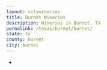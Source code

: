 ```yaml
---
layout: citywineries
title: Burnet Wineries
description: Wineries in Burnet, TX
permalink: /texas/burnet/burnet/
state: tx
county: burnet
city: burnet
---
```

-
